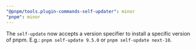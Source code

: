 ```yaml
---
"@pnpm/tools.plugin-commands-self-updater": minor
"pnpm": minor
---
```


The `self-update` now accepts a version specifier to install a specific version of pnpm. E.g.: `pnpm self-update 9.5.0` or `pnpm self-update next-10`.
